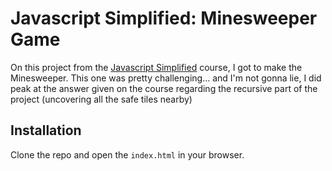 
# Javascript Simplified: Minesweeper Game

On this project from the [Javascript Simplified](https://javascriptsimplified.com) course, I got to make the Minesweeper.
This one was pretty challenging... and I'm not gonna lie, I did peak at the answer given on the course regarding the recursive part of the project (uncovering all the safe tiles nearby)





## Installation

Clone the repo and open the `index.html` in your browser.
    
